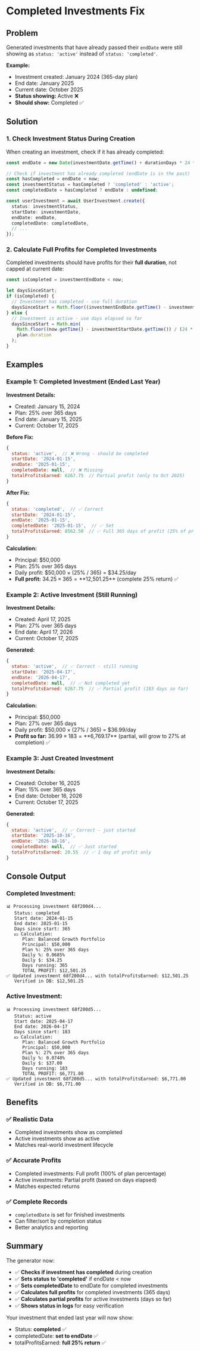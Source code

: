 # Completed Investments Fix

## Problem

Generated investments that have already passed their `endDate` were still showing as `status: 'active'` instead of `status: 'completed'`.

**Example:**
- Investment created: January 2024 (365-day plan)
- End date: January 2025
- Current date: October 2025
- **Status showing:** Active ❌
- **Should show:** Completed ✅

## Solution

### 1. Check Investment Status During Creation

When creating an investment, check if it has already completed:

```typescript
const endDate = new Date(investmentDate.getTime() + durationDays * 24 * 60 * 60 * 1000);

// Check if investment has already completed (endDate is in the past)
const hasCompleted = endDate < now;
const investmentStatus = hasCompleted ? 'completed' : 'active';
const completedDate = hasCompleted ? endDate : undefined;

const userInvestment = await UserInvestment.create({
  status: investmentStatus,
  startDate: investmentDate,
  endDate: endDate,
  completedDate: completedDate,
  // ...
});
```

### 2. Calculate Full Profits for Completed Investments

Completed investments should have profits for their **full duration**, not capped at current date:

```typescript
const isCompleted = investmentEndDate < now;

let daysSinceStart;
if (isCompleted) {
  // Investment has completed - use full duration
  daysSinceStart = Math.floor((investmentEndDate.getTime() - investmentStartDate.getTime()) / (24 * 60 * 60 * 1000));
} else {
  // Investment is active - use days elapsed so far
  daysSinceStart = Math.min(
    Math.floor((now.getTime() - investmentStartDate.getTime()) / (24 * 60 * 60 * 1000)),
    plan.duration
  );
}
```

## Examples

### Example 1: Completed Investment (Ended Last Year)

**Investment Details:**
- Created: January 15, 2024
- Plan: 25% over 365 days
- End date: January 15, 2025
- Current: October 17, 2025

**Before Fix:**
```javascript
{
  status: 'active',  // ❌ Wrong - should be completed
  startDate: '2024-01-15',
  endDate: '2025-01-15',
  completedDate: null,  // ❌ Missing
  totalProfitsEarned: 6267.75  // Partial profit (only to Oct 2025)
}
```

**After Fix:**
```javascript
{
  status: 'completed',  // ✅ Correct
  startDate: '2024-01-15',
  endDate: '2025-01-15',
  completedDate: '2025-01-15',  // ✅ Set
  totalProfitsEarned: 8562.50  // ✅ Full 365 days of profit (25% of principal)
}
```

**Calculation:**
- Principal: $50,000
- Plan: 25% over 365 days
- Daily profit: $50,000 × (25% / 365) = $34.25/day
- **Full profit:** $34.25 × 365 = **$12,501.25** (complete 25% return) ✅

### Example 2: Active Investment (Still Running)

**Investment Details:**
- Created: April 17, 2025
- Plan: 27% over 365 days
- End date: April 17, 2026
- Current: October 17, 2025

**Generated:**
```javascript
{
  status: 'active',  // ✅ Correct - still running
  startDate: '2025-04-17',
  endDate: '2026-04-17',
  completedDate: null,  // ✅ Not completed yet
  totalProfitsEarned: 6267.75  // ✅ Partial profit (183 days so far)
}
```

**Calculation:**
- Principal: $50,000
- Plan: 27% over 365 days
- Daily profit: $50,000 × (27% / 365) = $36.99/day
- **Profit so far:** $36.99 × 183 = **$6,769.17** (partial, will grow to 27% at completion) ✅

### Example 3: Just Created Investment

**Investment Details:**
- Created: October 16, 2025
- Plan: 15% over 365 days
- End date: October 16, 2026
- Current: October 17, 2025

**Generated:**
```javascript
{
  status: 'active',  // ✅ Correct - just started
  startDate: '2025-10-16',
  endDate: '2026-10-16',
  completedDate: null,  // ✅ Just started
  totalProfitsEarned: 20.55  // ✅ 1 day of profit only
}
```

## Console Output

### Completed Investment:
```
📊 Processing investment 68f200d4...
   Status: completed
   Start date: 2024-01-15
   End date: 2025-01-15
   Days since start: 365
   💵 Calculation:
      Plan: Balanced Growth Portfolio
      Principal: $50,000
      Plan %: 25% over 365 days
      Daily %: 0.0685%
      Daily $: $34.25
      Days running: 365
      TOTAL PROFIT: $12,501.25
✅ Updated investment 68f200d4... with totalProfitsEarned: $12,501.25
   Verified in DB: $12,501.25
```

### Active Investment:
```
📊 Processing investment 68f200d5...
   Status: active
   Start date: 2025-04-17
   End date: 2026-04-17
   Days since start: 183
   💵 Calculation:
      Plan: Balanced Growth Portfolio
      Principal: $50,000
      Plan %: 27% over 365 days
      Daily %: 0.0740%
      Daily $: $37.00
      Days running: 183
      TOTAL PROFIT: $6,771.00
✅ Updated investment 68f200d5... with totalProfitsEarned: $6,771.00
   Verified in DB: $6,771.00
```

## Benefits

### ✅ Realistic Data
- Completed investments show as completed
- Active investments show as active
- Matches real-world investment lifecycle

### ✅ Accurate Profits
- Completed investments: Full profit (100% of plan percentage)
- Active investments: Partial profit (based on days elapsed)
- Matches expected returns

### ✅ Complete Records
- `completedDate` is set for finished investments
- Can filter/sort by completion status
- Better analytics and reporting

## Summary

The generator now:
- ✅ **Checks if investment has completed** during creation
- ✅ **Sets status to 'completed'** if endDate < now
- ✅ **Sets completedDate** to endDate for completed investments
- ✅ **Calculates full profits** for completed investments (365 days)
- ✅ **Calculates partial profits** for active investments (days so far)
- ✅ **Shows status in logs** for easy verification

Your investment that ended last year will now show:
- Status: **completed** ✅
- completedDate: **set to endDate** ✅
- totalProfitsEarned: **full 25% return** ✅
